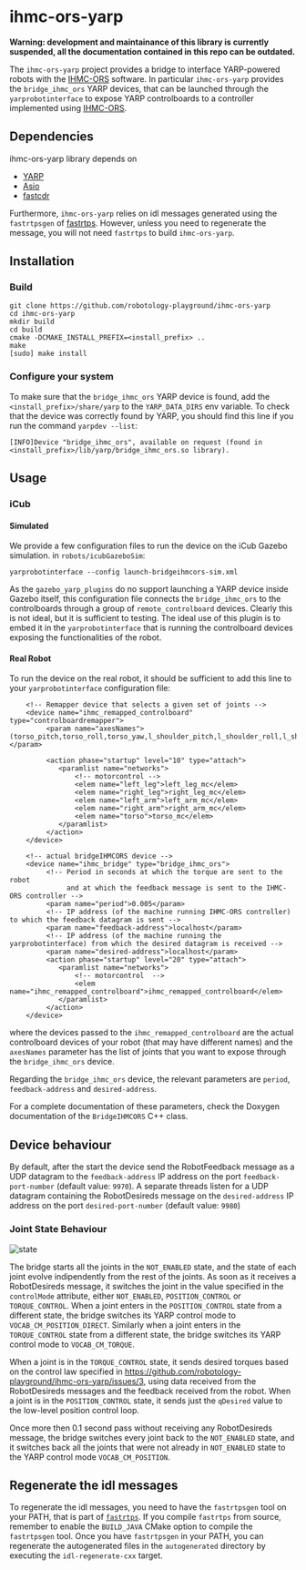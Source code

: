 
ihmc-ors-yarp
=============

**Warning: development and maintainance of this library is currently suspended, all the documentation contained in this repo can be outdated.**

The `ihmc-ors-yarp` project provides a bridge to interface YARP-powered robots with the [IHMC-ORS](https://github.com/ihmcrobotics/ihmc-open-robotics-software) software.
In particular `ihmc-ors-yarp` provides the `bridge_ihmc_ors` YARP devices, that can be launched through the `yarprobotinterface` to expose YARP controlboards to a controller
implemented using  [IHMC-ORS](https://github.com/ihmcrobotics/ihmc-open-robotics-software).

## Dependencies
ihmc-ors-yarp library depends on
 - [YARP](http://www.yarp.it/)
 - [Asio](https://think-async.com/)
 - [fastcdr](https://github.com/eProsima/Fast-CDR)

Furthermore, `ihmc-ors-yarp` relies on idl messages generated using the `fastrtpsgen` of [fastrtps](https://github.com/eProsima/Fast-RTPS).
However, unless you need to regenerate the message, you will not need `fastrtps` to build `ihmc-ors-yarp`.

## Installation
### Build
```shell
git clone https://github.com/robotology-playground/ihmc-ors-yarp
cd ihmc-ors-yarp
mkdir build
cd build
cmake -DCMAKE_INSTALL_PREFIX=<install_prefix> ..
make
[sudo] make install
```

### Configure your system
To make sure that the `bridge_ihmc_ors` YARP device is found, add the `<install_prefix>/share/yarp` to the `YARP_DATA_DIRS` env variable. To check that the device was correctly found by YARP, you should find this line if you run the command `yarpdev --list`: 
~~~
[INFO]Device "bridge_ihmc_ors", available on request (found in <install_prefix>/lib/yarp/bridge_ihmc_ors.so library).
~~~

## Usage

### iCub

#### Simulated
We provide a few configuration files to run the device on the iCub Gazebo simulation. in `robots/icubGazeboSim`:
~~~
yarprobotinterface --config launch-bridgeihmcors-sim.xml
~~~
As the `gazebo_yarp_plugins` do no support launching a YARP device inside Gazebo itself, this configuration file connects
the `bridge_ihmc_ors` to the controlboards through a group of `remote_controlboard` devices. Clearly this is not ideal, but
it is sufficient to testing. The ideal use of this plugin is to embed it in the `yarprobotinterface` that is running the
controlboard devices exposing the functionalities of the robot.

#### Real Robot
To run the device on the real robot, it should be sufficient to add this line to your `yarprobotinterface` configuration file:
~~~
    <!-- Remapper device that selects a given set of joints -->
    <device name="ihmc_remapped_controlboard" type="controlboardremapper">
         <param name="axesNames">(torso_pitch,torso_roll,torso_yaw,l_shoulder_pitch,l_shoulder_roll,l_shoulder_yaw,l_elbow,r_shoulder_pitch,r_shoulder_roll,r_shoulder_yaw,r_elbow,l_hip_pitch,l_hip_roll,l_hip_yaw,l_knee,l_ankle_pitch,l_ankle_roll,r_hip_pitch,r_hip_roll,r_hip_yaw,r_knee,r_ankle_pitch,r_ankle_roll)</param>

         <action phase="startup" level="10" type="attach">
            <paramlist name="networks">
                <!-- motorcontrol -->
                <elem name="left_leg">left_leg_mc</elem>
                <elem name="right_leg">right_leg_mc</elem>
                <elem name="left_arm">left_arm_mc</elem>
                <elem name="right_arm">right_arm_mc</elem>
                <elem name="torso">torso_mc</elem>
            </paramlist>
         </action>
    </device>

    <!-- actual bridgeIHMCORS device -->
    <device name="ihmc_bridge" type="bridge_ihmc_ors">
         <!-- Period in seconds at which the torque are sent to the robot 
              and at which the feedback message is sent to the IHMC-ORS controller -->
         <param name="period">0.005</param>
         <!-- IP address (of the machine running IHMC-ORS controller) to which the feedback datagram is sent --> 
         <param name="feedback-address">localhost</param>
         <!-- IP address (of the machine running the yarprobotinterface) from which the desired datagram is received --> 
         <param name="desired-address">localhost</param>
         <action phase="startup" level="20" type="attach">
            <paramlist name="networks">
                <!-- motorcontrol  -->
                <elem name="ihmc_remapped_controlboard">ihmc_remapped_controlboard</elem>
            </paramlist>
         </action>
    </device>
~~~
where the devices passed to the `ihmc_remapped_controlboard` are the actual controlboard devices of your robot (that may have different names) and
the `axesNames` parameter has the list of joints that you want to expose through the `bridge_ihmc_ors` device.

Regarding the `bridge_ihmc_ors` device, the relevant parameters are `period`, `feedback-address` and `desired-address`. 

For a complete documentation of these parameters, check the Doxygen documentation of the `BridgeIHMCORS` C++ class.


## Device behaviour 
By default, after the start the device send the RobotFeedback message as a UDP datagram to the `feedback-address` IP address 
on the port `feedback-port-number` (default value: `9970`). A separate threads listen for a UDP datagram containing the RobotDesireds message 
 on the `desired-address` IP address  on the port `desired-port-number` (default value: `9980`)
 
### Joint State Behaviour 
![state](https://user-images.githubusercontent.com/1857049/32371398-f7be7274-c090-11e7-8bc7-fd539845c8cf.png)

The bridge starts all the joints in the `NOT_ENABLED`  state, and the state of each joint evolve indipendently from the rest of the joints.
As soon as it receives a RobotDesireds message, it switches the joint in the value specified in the `controlMode` attribute, either `NOT_ENABLED`,
`POSITION_CONTROL` or `TORQUE_CONTROL`.
When a joint enters in the `POSITION_CONTROL` state from a different state, the bridge switches its YARP control mode to `VOCAB_CM_POSITION_DIRECT`.
Similarly when a joint enters in the `TORQUE_CONTROL` state from a different state, the bridge switches its YARP control mode to `VOCAB_CM_TORQUE`.

When a joint is in the `TORQUE_CONTROL` state, it sends desired torques based on the control law specified in https://github.com/robotology-playground/ihmc-ors-yarp/issues/3, using data received from the RobotDesireds messages and the feedback received from the robot. 
When a joint is in the `POSITION_CONTROL` state, it sends just the `qDesired` value to the low-level position control loop.

Once more then 0.1 second pass without receiving any RobotDesireds message, the bridge switches every joint back to the `NOT_ENABLED` state, and it switches back all the joints that were not already in `NOT_ENABLED` state to the YARP control mode `VOCAB_CM_POSITION`.

## Regenerate the idl messages
To regenerate the idl messages, you need to have the `fastrtpsgen` tool on your PATH, that is part
of [`fastrtps`](https://github.com/eProsima/Fast-RTPS). If you compile `fastrtps` from source, remember
to enable the `BUILD_JAVA` CMake option to compile the `fastrtpsgen` tool.
Once you have `fastrtpsgen` in your PATH,  you can regenerate the autogenerated files in the `autogenerated` directory by executing the `idl-regenerate-cxx` target.
